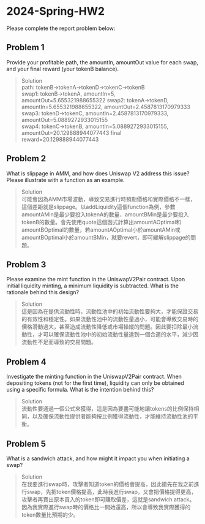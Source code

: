 # 2024-Spring-HW2

Please complete the report problem below:

## Problem 1
Provide your profitable path, the amountIn, amountOut value for each swap, and your final reward (your tokenB balance).

> Solution  
path: tokenB->tokenA->tokenD->tokenC->tokenB  
swap1: tokenB->tokenA, amountIn=5, amountOut=5.655321988655322 
swap2: tokenA->tokenD, amountIn=5.655321988655322, amountOut=2.4587813170979333 
swap3: tokenD->tokenC, amountIn=2.4587813170979333, amountOut=5.0889272933015155  
swap4: tokenC->tokenB, amountIn=5.0889272933015155, amountOut=20.129888944077443 
final reward=20.129888944077443

## Problem 2
What is slippage in AMM, and how does Uniswap V2 address this issue? Please illustrate with a function as an example.

> Solution  
可能會因為AMM市場波動，導致交易進行時預期價格和實際價格不一樣，這個差距就是slippage。以addLiquidity這個function為例，參數amountAMin是最少要投入tokenA的數量、amountBMin是最少要投入tokenB的數量。會先使用quote這個函式計算出amountAOptimal和amountBOptimal的數量，若amountAOptimal小於amountAMin或amountBOptimal小於amountBMin，就要revert，即可緩解slippage的問題。


## Problem 3
Please examine the mint function in the UniswapV2Pair contract. Upon initial liquidity minting, a minimum liquidity is subtracted. What is the rationale behind this design?

> Solution  
這是因為在提供流動性時，流動性池中的初始流動性要夠大，才能保證交易的有效性和穩定性。如果流動性池中的流動性量過小，可能會導致交易時的價格滑動過大，甚至造成流動性降低或市場操縱的問題。因此要扣除最小流動性，才可以確保流動性池中的初始流動性量達到一個合適的水平，減少因流動性不足而導致的交易問題。

## Problem 4
Investigate the minting function in the UniswapV2Pair contract. When depositing tokens (not for the first time), liquidity can only be obtained using a specific formula. What is the intention behind this?

> Solution  
流動性要通過一個公式來獲得，這是因為要盡可能地讓tokens的比例保持相同，以及確保流動性提供者能夠按比例獲得流動性，才能維持流動性池的平衡。

## Problem 5
What is a sandwich attack, and how might it impact you when initiating a swap?

> Solution  
在我要進行swap時，攻擊者知道token的價格會提高，因此搶先在我之前進行swap，先把token價格提高，此時我進行swap，又會把價格提得更高，攻擊者再賣出原本買入的token即可賺取價差，這就是sandwich attack。因為我實際進行swap時的價格比一開始還高，所以會導致我實際獲得的token數量比預期的少。

